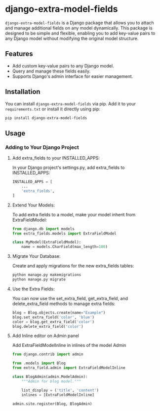 # django-extra-model-fields

`django-extra-model-fields` is a Django package that allows you to attach and manage additional fields on any model dynamically. This package is designed to be simple and flexible, enabling you to add key-value pairs to any Django model without modifying the original model structure.

## Features

- Add custom key-value pairs to any Django model.
- Query and manage these fields easily.
- Supports Django's admin interface for easier management.

## Installation

You can install `django-extra-model-fields` via pip. Add it to your `requirements.txt` or install it directly using pip:

```bash
pip install django-extra-model-fields
```

## Usage
### Adding to Your Django Project
1. Add extra_fields to your INSTALLED_APPS:

    In your Django project's settings.py, add extra_fields to INSTALLED_APPS:
    
    ```python
    INSTALLED_APPS = [
        ...
        'extra_fields',
    ]
    ```

2. Extend Your Models:

    To add extra fields to a model, make your model inherit from ExtraFieldModel:
    
    ```python
    from django.db import models
    from extra_fields.models import ExtraFieldModel

    class MyModel(ExtraFieldModel):
        name = models.CharField(max_length=100)
    ```

3. Migrate Your Database:

    Create and apply migrations for the new extra_fields tables:

    ```bash
    python manage.py makemigrations
    python manage.py migrate
    ```

4. Use the Extra Fields:

    You can now use the set_extra_field, get_extra_field, and delete_extra_field methods to manage extra fields:

    ```python
    blog = Blog.objects.create(name="Example")
    blog.set_extra_field('color', 'blue')
    color = blog.get_extra_field('color')
    blog.delete_extra_field('color')
    ```

5. Add Inline editor on Admin panel

    Add ExtraFieldModelInline in inlines of the model Admin
    ```python
    from django.contrib import admin

    from .models import Blog
    from extra_field.admin import ExtraFieldModelInline

    class BlogAdmin(admin.ModelAdmin):
        """Admin for blog model."""

        list_display = ('title', 'content')
        inlines = [ExtraFieldModelInline]

    admin.site.register(Blog, BlogAdmin)
    ```
